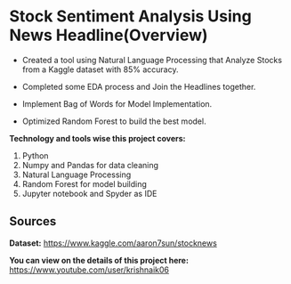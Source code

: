 # Stock Sentiment Analysis Using News Headline(Overview)


* Created a tool using Natural Language Processing that Analyze Stocks from a Kaggle dataset with 85% accuracy.

* Completed some EDA process and Join the Headlines together.

* Implement Bag of Words for Model Implementation.

* Optimized Random Forest to build the best model.

**Technology and tools wise this project covers:**
1. Python
2. Numpy and Pandas for data cleaning
3. Natural Language Processing
4. Random Forest for model building
5. Jupyter notebook and Spyder as IDE

## Sources

**Dataset:** https://www.kaggle.com/aaron7sun/stocknews

**You can view on the details of this project here:** https://www.youtube.com/user/krishnaik06
